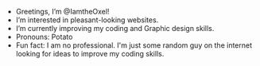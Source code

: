- Greetings, I’m @IamtheOxel!
- I’m interested in pleasant-looking websites.
- I’m currently improving my coding and Graphic design skills.
- Pronouns: Potato
- Fun fact: I am no professional. I'm just some random guy on the internet looking for ideas to improve my coding skills.

<!---
IamtheOxel/IamtheOxel is a ✨ special ✨ repository because its `README.md` (this file) appears on your GitHub profile.
You can click the Preview link to take a look at your changes.
--->
